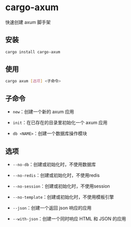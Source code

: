 # cargo-axum

快速创建 axum 脚手架

## 安装

```bash
cargo install cargo-axum
```

## 使用

```bash
cargo axum [选项] <子命令>
```

## 子命令

- `new`：创建一个新的 axum 应用

- `init`：在已存在的目录里初始化一个 axum 应用

- `db <NAME>`：创建一个数据库操作模块



## 选项

- `--no-db`：创建或初始化时，不使用数据库

- `--no-redis`：创建或初始化时，不使用redis

- `--no-session`：创建或初始化时，不使用session

- `--no-template`：创建或初始化时，不使用模板引擎

- `--json`：创建一个返回 json 响应的应用

- `--with-json`：创建一个同时响应 HTML 和 JSON 的应用

